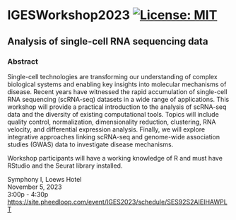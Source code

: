 # IGESWorkshop2023 [![License: MIT](https://img.shields.io/badge/License-MIT-yellow.svg)](https://github.com/gamazonlab/IGESWorkshop2023/blob/main/LICENSE)

## Analysis of single-cell RNA sequencing data  

### Abstract

Single-cell technologies are transforming our understanding of complex biological systems and enabling key insights into molecular mechanisms of disease. Recent years have witnessed the rapid accumulation of single-cell RNA sequencing (scRNA-seq) datasets in a wide range of applications. This workshop will provide a practical introduction to the analysis of scRNA-seq data and the diversity of existing computational tools. Topics will include quality control, normalization, dimensionality reduction, clustering, RNA velocity, and differential expression analysis. Finally, we will explore integrative approaches linking scRNA-seq and genome-wide association studies (GWAS) data to investigate disease mechanisms.

Workshop participants will have a working knowledge of R and must have RStudio and the Seurat library installed.  

Symphony I, Loews Hotel  
November 5, 2023   
3:00p - 4:30p  
https://site.pheedloop.com/event/IGES2023/schedule/SES92S2AIEIHAWPLT  
